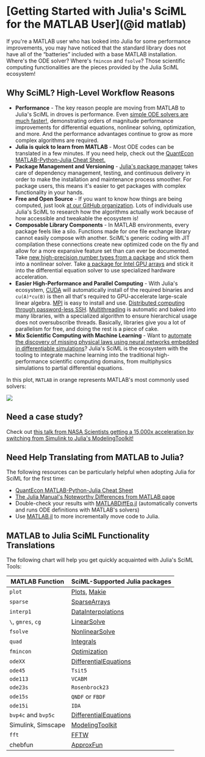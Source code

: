 # [Getting Started with  Julia's SciML for the MATLAB User](@id matlab)

If you're a MATLAB user who has looked into Julia for some performance improvements, you
may have noticed that the standard library does not have all of the “batteries” included
with a base MATLAB installation. Where's the ODE solver? Where's `fmincon` and `fsolve`?
Those scientific computing functionalities are the pieces provided by the Julia SciML
ecosystem!

## Why SciML? High-Level Workflow Reasons

* **Performance** - The key reason people are moving from MATLAB to Julia's SciML in droves
  is performance. Even [simple ODE solvers are much faster!](https://benchmarks.sciml.ai/stable/MultiLanguage/ode_wrapper_packages/),
  demonstrating orders of magnitude performance improvements for differential equations,
  nonlinear solving, optimization, and more. And the performance advantages continue to
  grow as more complex algorithms are required.
* **Julia is quick to learn from MATLAB** - Most ODE codes can be translated in a few
  minutes. If you need help, check out the
  [QuantEcon MATLAB-Python-Julia Cheat Sheet.](https://cheatsheets.quantecon.org/)
* **Package Management and Versioning** - [Julia's package manager](https://github.com/JuliaLang/Pkg.jl)
  takes care of dependency management, testing, and continuous delivery in order to make
  the installation and maintenance process smoother. For package users, this means it's
  easier to get packages with complex functionality in your hands.
* **Free and Open Source** - If you want to know how things are being computed, just look
  [at our GitHub organization](https://github.com/SciML). Lots of individuals use Julia's
  SciML to research how the algorithms actually work because of how accessible and tweakable
  the ecosystem is!
* **Composable Library Components** - In MATLAB environments, every package feels like
  a silo. Functions made for one file exchange library cannot easily compose with another.
  SciML's generic coding with JIT compilation these connections create new optimized code on
  the fly and allow for a more expansive feature set than can ever be documented. Take
  [new high-precision number types from a package](https://github.com/JuliaArbTypes/ArbFloats.jl)
  and stick them into a nonlinear solver. Take
  [a package for Intel GPU arrays](https://github.com/JuliaGPU/oneAPI.jl) and stick it into
  the differential equation solver to use specialized hardware acceleration.
* **Easier High-Performance and Parallel Computing** - With Julia's ecosystem,
  [CUDA](https://github.com/JuliaGPU/CUDA.jl) will automatically install of the required
  binaries and `cu(A)*cu(B)` is then all that's required to GPU-accelerate large-scale
  linear algebra. [MPI](https://github.com/JuliaParallel/MPI.jl) is easy to install and
  use. [Distributed computing through password-less SSH](https://docs.julialang.org/en/v1/manual/distributed-computing/). [Multithreading](https://docs.julialang.org/en/v1/manual/multi-threading/)
  is automatic and baked into many libraries, with a specialized algorithm to ensure
  hierarchical usage does not oversubscribe threads. Basically, libraries give you a lot
  of parallelism for free, and doing the rest is a piece of cake.
* **Mix Scientific Computing with Machine Learning** - Want to [automate the discovery
  of missing physical laws using neural networks embedded in differentiable simulations](https://arxiv.org/abs/2001.04385)? Julia's SciML is the ecosystem with the tooling to integrate machine
  learning into the traditional high-performance scientific computing domains, from
  multiphysics simulations to partial differential equations.

In this plot, `MATLAB` in orange represents MATLAB's most commonly used solvers:

![](https://user-images.githubusercontent.com/1814174/195836404-ea69730e-69a4-4bf0-8d12-f57d5b8fce21.PNG)

## Need a case study?

Check out [this talk from NASA Scientists getting a 15,000x acceleration by switching from
Simulink to Julia's ModelingToolkit!](https://www.youtube.com/watch?v=tQpqsmwlfY0)

## Need Help Translating from MATLAB to Julia?

The following resources can be particularly helpful when adopting Julia for SciML for the
first time:

* [QuantEcon MATLAB-Python-Julia Cheat Sheet](https://cheatsheets.quantecon.org/)
* [The Julia Manual's Noteworthy Differences from MATLAB page](https://docs.julialang.org/en/v1/manual/noteworthy-differences/#Noteworthy-differences-from-MATLAB)
* Double-check your results with [MATLABDiffEq.jl](https://github.com/SciML/MATLABDiffEq.jl)
  (automatically converts and runs ODE definitions with MATLAB's solvers)
* Use [MATLAB.jl](https://github.com/JuliaInterop/MATLAB.jl) to more incrementally move
  code to Julia.

## MATLAB to Julia SciML Functionality Translations

The following chart will help you get quickly acquainted with Julia's SciML Tools:

|MATLAB Function|SciML-Supported Julia packages|
| --- | --- |
|`plot`|[Plots](https://docs.juliaplots.org/stable/), [Makie](https://docs.makie.org/stable/)|
|`sparse`|[SparseArrays](https://docs.julialang.org/en/v1/stdlib/SparseArrays/#Sparse-Arrays)|
|`interp1`|[DataInterpolations](https://github.com/PumasAI/DataInterpolations.jl)|
|`\`, `gmres`, `cg`|[LinearSolve](http://linearsolve.sciml.ai/dev/)|
|`fsolve`|[NonlinearSolve](https://nonlinearsolve.sciml.ai/)|
|`quad`|[Integrals](https://integrals.sciml.ai/)|
|`fmincon`|[Optimization](https://optimization.sciml.ai/)|
|`odeXX`|[DifferentialEquations](https://diffeq.sciml.ai/latest/)|
|`ode45`|`Tsit5`|
|`ode113`|`VCABM`|
|`ode23s`|`Rosenbrock23`|
|`ode15s`|`QNDF` or `FBDF`|
|`ode15i`|`IDA`|
|`bvp4c` and `bvp5c`|[DifferentialEquations](https://diffeq.sciml.ai/latest/)|
|Simulink, Simscape|[ModelingToolkit](https://mtk.sciml.ai/dev/)|
|`fft`|[FFTW](https://github.com/JuliaMath/FFTW.jl)|
|chebfun|[ApproxFun](https://juliaapproximation.github.io/ApproxFun.jl/stable/)|
